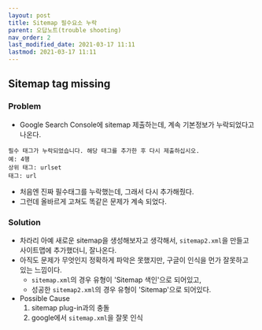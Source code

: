 ```yaml
---
layout: post
title: Sitemap 필수요소 누락
parent: 오답노트(trouble shooting)
nav_order: 2
last_modified_date: 2021-03-17 11:11
lastmod: 2021-03-17 11:11
---
```


## Sitemap tag missing

### **Problem**
* Google Search Console에 sitemap 제출하는데, 계속 기본정보가 누락되었다고 나온다.
```
필수 태그가 누락되었습니다. 해당 태그를 추가한 후 다시 제출하십시오.
예: 4행
상위 태그: urlset
태그: url
```
* 처음엔 진짜 필수태그를 누락했는데, 그래서 다시 추가해줬다.
* 그런데 올바르게 고쳐도 똑같은 문제가 계속 되었다.

### **Solution**
* 차라리 아예 새로운 sitemap을 생성해보자고 생각해서, `sitemap2.xml`을 만들고 사이트맵에 추가했더니, 잘나온다.
* 아직도 문제가 무엇인지 정확하게 파악은 못했지만, 구글이 인식을 먼가 잘못하고 있는 느낌이다.
  * `sitemap.xml`의 경우 유형이 <span class='text-purple-000'>'Sitemap 색인'</span>으로 되어있고,
  * 성공한 `sitemap2.xml`의 경우 유형이 <span class='text-purple-000'>'Sitemap'</span>으로 되어있다.
* Possible Cause
  1. sitemap plug-in과의 충돌
  2. google에서 `sitemap.xml`을 잘못 인식